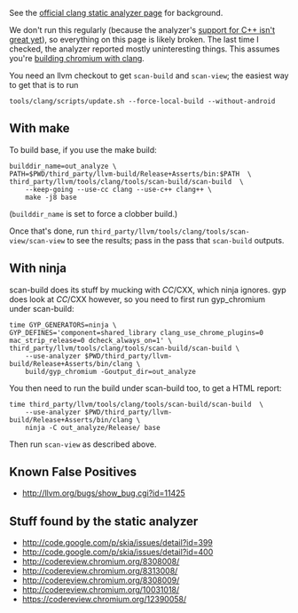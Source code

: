 See the [official clang static analyzer page](http://clang-analyzer.llvm.org/) for background.

We don't run this regularly (because the analyzer's [support for C++ isn't great yet](http://clang-analyzer.llvm.org/dev_cxx.html)), so everything on this page is likely broken. The last time I checked, the analyzer reported mostly uninteresting things. This assumes you're [building chromium with clang](Clang.md).

You need an llvm checkout to get `scan-build` and `scan-view`; the easiest way to get that is to run
```
tools/clang/scripts/update.sh --force-local-build --without-android
```

## With make

To build base, if you use the make build:

```
builddir_name=out_analyze \
PATH=$PWD/third_party/llvm-build/Release+Asserts/bin:$PATH  \
third_party/llvm/tools/clang/tools/scan-build/scan-build  \
    --keep-going --use-cc clang --use-c++ clang++ \
    make -j8 base
```

(`builddir_name` is set to force a clobber build.)

Once that's done, run `third_party/llvm/tools/clang/tools/scan-view/scan-view` to see the results; pass in the pass that `scan-build` outputs.

## With ninja

scan-build does its stuff by mucking with $CC/$CXX, which ninja ignores. gyp does look at $CC/$CXX however, so you need to first run gyp\_chromium under scan-build:
```
time GYP_GENERATORS=ninja \
GYP_DEFINES='component=shared_library clang_use_chrome_plugins=0 mac_strip_release=0 dcheck_always_on=1' \
third_party/llvm/tools/clang/tools/scan-build/scan-build \
    --use-analyzer $PWD/third_party/llvm-build/Release+Asserts/bin/clang \
    build/gyp_chromium -Goutput_dir=out_analyze
```
You then need to run the build under scan-build too, to get a HTML report:
```
time third_party/llvm/tools/clang/tools/scan-build/scan-build  \
    --use-analyzer $PWD/third_party/llvm-build/Release+Asserts/bin/clang \
    ninja -C out_analyze/Release/ base
```
Then run `scan-view` as described above.

## Known False Positives

  * http://llvm.org/bugs/show_bug.cgi?id=11425

## Stuff found by the static analyzer

  * http://code.google.com/p/skia/issues/detail?id=399
  * http://code.google.com/p/skia/issues/detail?id=400
  * http://codereview.chromium.org/8308008/
  * http://codereview.chromium.org/8313008/
  * http://codereview.chromium.org/8308009/
  * http://codereview.chromium.org/10031018/
  * https://codereview.chromium.org/12390058/